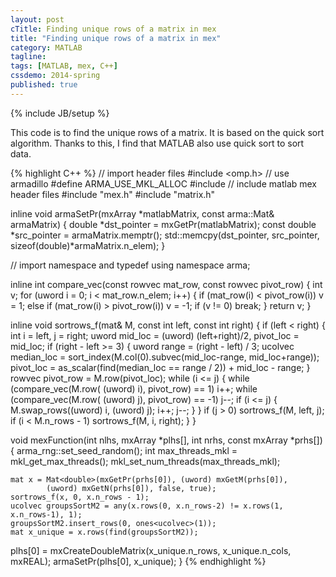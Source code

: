 ```yaml
---
layout: post
cTitle: Finding unique rows of a matrix in mex
title: "Finding unique rows of a matrix in mex"
category: MATLAB
tagline:
tags: [MATLAB, mex, C++]
cssdemo: 2014-spring
published: true
---
```

{% include JB/setup %}

This code is to find the unique rows of a matrix. It is based on the quick sort algorithm. Thanks to this, I find that MATLAB also use quick sort to sort data.

<!-- more -->

{% highlight C++ %}
// import header files
#include <omp.h>
// use armadillo
#define ARMA_USE_MKL_ALLOC
#include <armadillo>
// include matlab mex header files
#include "mex.h"
#include "matrix.h"

inline void armaSetPr(mxArray *matlabMatrix, const arma::Mat<double>& armaMatrix)
{
    double *dst_pointer = mxGetPr(matlabMatrix);
    const double *src_pointer = armaMatrix.memptr();
    std::memcpy(dst_pointer, src_pointer, sizeof(double)*armaMatrix.n_elem);
}

// import namespace and typedef
using namespace arma;

inline int compare_vec(const rowvec mat_row, const rowvec pivot_row)
{
    int v;
    for (uword i = 0; i < mat_row.n_elem; i++)
    {
        if (mat_row(i) < pivot_row(i))
            v = 1;
        else if (mat_row(i) > pivot_row(i))
            v = -1;
        if (v != 0)
            break;
    }
    return v;
}

inline void sortrows_f(mat& M, const int left, const int right)
{
    if (left < right)
    {
        int i = left, j = right;
        uword mid_loc = (uword) (left+right)/2, pivot_loc = mid_loc;
        if (right - left >= 3)
        {
            uword range = (right - left) / 3;
          ucolvec median_loc = sort_index(M.col(0).subvec(mid_loc-range, mid_loc+range));
            pivot_loc = as_scalar(find(median_loc == range / 2)) + mid_loc - range;
        }
        rowvec pivot_row = M.row(pivot_loc);
        while (i <= j)
        {
            while (compare_vec(M.row( (uword) i), pivot_row) == 1)
                i++;
            while (compare_vec(M.row( (uword) j), pivot_row) == -1)
                j--;
            if (i <= j)
            {
                M.swap_rows((uword) i, (uword) j);
                i++;
                j--;
            }
        }
        if (j > 0)
            sortrows_f(M, left, j);
        if (i < M.n_rows - 1)
            sortrows_f(M, i, right);
    }
}

void mexFunction(int nlhs, mxArray *plhs[], int nrhs, const mxArray *prhs[])
{
  arma_rng::set_seed_random();
    int max_threads_mkl = mkl_get_max_threads();
  mkl_set_num_threads(max_threads_mkl);

    mat x = Mat<double>(mxGetPr(prhs[0]), (uword) mxGetM(prhs[0]),
            (uword) mxGetN(prhs[0]), false, true);
    sortrows_f(x, 0, x.n_rows - 1);
    ucolvec groupsSortM2 = any(x.rows(0, x.n_rows-2) != x.rows(1, x.n_rows-1), 1);
    groupsSortM2.insert_rows(0, ones<ucolvec>(1));
    mat x_unique = x.rows(find(groupsSortM2));
  plhs[0] = mxCreateDoubleMatrix(x_unique.n_rows, x_unique.n_cols, mxREAL);
    armaSetPr(plhs[0], x_unique);
}
{% endhighlight %}
